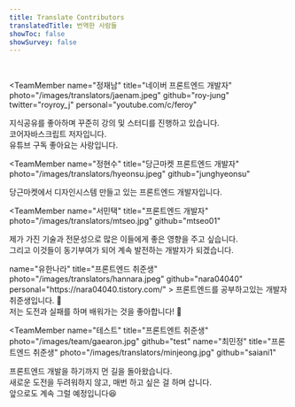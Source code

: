 ```yaml
---
title: Translate Contributors
translatedTitle: 번역한 사람들
showToc: false
showSurvey: false
---
```

<Intro>
</Intro>

<br/>

<TeamMember 
  name="정재남" 
  title="네이버 프론트엔드 개발자"
  photo="/images/translators/jaenam.jpeg"
  github="roy-jung"
  twitter="royroy_j"
  personal="youtube.com/c/feroy"
>
  지식공유를 좋아하며 꾸준히 강의 및 스터디를 진행하고 있습니다.<br/>코어자바스크립트 저자입니다.<br/>유튜브 구독 좋아요는 사랑입니다.
</TeamMember>

<TeamMember 
  name="정현수" 
  title="당근마켓 프론트엔드 개발자"
  photo="/images/translators/hyeonsu.jpeg"
  github="junghyeonsu"
>
  당근마켓에서 디자인시스템 만들고 있는 프론트엔드 개발자입니다.
</TeamMember>

<TeamMember 
  name="서민택" 
  title="프론트엔드 개발자"
  photo="/images/translators/mtseo.jpg"
  github="mtseo01"
>
  제가 가진 기술과 전문성으로 많은 이들에게 좋은 영향을 주고 싶습니다.<br/>그리고 이것들이 동기부여가 되어 계속 발전하는 개발자가 되겠습니다.
</TeamMember>

<TeamMember>
  name="유한나라" 
  title="프론트엔드 취준생"
  photo="/images/translators/hannara.jpeg"
  github="nara04040"
  personal="https://nara04040.tistory.com/"
>
  프론트엔드를 공부하고있는 개발자 취준생입니다. 🤗 <br/> 저는 도전과 실패를 하며 배워가는 것을 좋아합니다! 🥳
</TeamMember>

<TeamMember 
  name="테스트" 
  title="프론트엔트 취준생"
  photo="/images/team/gaearon.jpg"
  github="test"
  name="최민정" 
  title="프론트엔드 취준생"
  photo="/images/translators/minjeong.jpg"
  github="saiani1"
>
  프론트엔드 개발을 하기까지 먼 길을 돌아왔습니다.<br/>새로운 도전을 두려워하지 않고, 매번 하고 싶은 걸 하며 삽니다.<br/>앞으로도 계속 그럴 예정입니다😆
</TeamMember>
